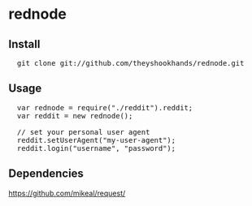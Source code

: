 
# rednode

## Install

<pre>
  git clone git://github.com/theyshookhands/rednode.git
</pre>

## Usage

<pre>
  var rednode = require("./reddit").reddit;
  var reddit = new rednode();
  
  // set your personal user agent
  reddit.setUserAgent("my-user-agent");
  reddit.login("username", "password");
</pre>

## Dependencies

https://github.com/mikeal/request/
